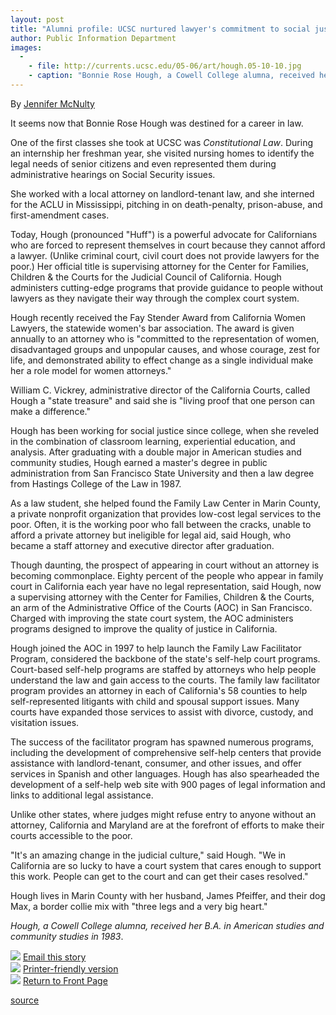 ```yaml
---
layout: post
title: "Alumni profile: UCSC nurtured lawyer's commitment to social justice"
author: Public Information Department
images:
  -
    - file: http://currents.ucsc.edu/05-06/art/hough.05-10-10.jpg
    - caption: "Bonnie Rose Hough, a Cowell College alumna, received her B.A. in American studies and community studies in 1983."
---
```


  
By [Jennifer McNulty][1]   
  
It seems now that Bonnie Rose Hough was destined for a career in law.

One of the first classes she took at UCSC was _Constitutional Law_. During an internship her freshman year, she visited nursing homes to identify the legal needs of senior citizens and even represented them during administrative hearings on Social Security issues.

She worked with a local attorney on landlord-tenant law, and she interned for the ACLU in Mississippi, pitching in on death-penalty, prison-abuse, and first-amendment cases.

Today, Hough (pronounced "Huff") is a powerful advocate for Californians who are forced to represent themselves in court because they cannot afford a lawyer. (Unlike criminal court, civil court does not provide lawyers for the poor.) Her official title is supervising attorney for the Center for Families, Children & the Courts for the Judicial Council of California. Hough administers cutting-edge programs that provide guidance to people without lawyers as they navigate their way through the complex court system.

Hough recently received the Fay Stender Award from California Women Lawyers, the statewide women's bar association. The award is given annually to an attorney who is "committed to the representation of women, disadvantaged groups and unpopular causes, and whose courage, zest for life, and demonstrated ability to effect change as a single individual make her a role model for women attorneys."

William C. Vickrey, administrative director of the California Courts, called Hough a "state treasure" and said she is "living proof that one person can make a difference."

Hough has been working for social justice since college, when she reveled in the combination of classroom learning, experiential education, and analysis. After graduating with a double major in American studies and community studies, Hough earned a master's degree in public administration from San Francisco State University and then a law degree from Hastings College of the Law in 1987.

As a law student, she helped found the Family Law Center in Marin County, a private nonprofit organization that provides low-cost legal services to the poor. Often, it is the working poor who fall between the cracks, unable to afford a private attorney but ineligible for legal aid, said Hough, who became a staff attorney and executive director after graduation.

Though daunting, the prospect of appearing in court without an attorney is becoming commonplace. Eighty percent of the people who appear in family court in California each year have no legal representation, said Hough, now a supervising attorney with the Center for Families, Children & the Courts, an arm of the Administrative Office of the Courts (AOC) in San Francisco. Charged with improving the state court system, the AOC administers programs designed to improve the quality of justice in California.

Hough joined the AOC in 1997 to help launch the Family Law Facilitator Program, considered the backbone of the state's self-help court programs. Court-based self-help programs are staffed by attorneys who help people understand the law and gain access to the courts. The family law facilitator program provides an attorney in each of California's 58 counties to help self-represented litigants with child and spousal support issues. Many courts have expanded those services to assist with divorce, custody, and visitation issues.

The success of the facilitator program has spawned numerous programs, including the development of comprehensive self-help centers that provide assistance with landlord-tenant, consumer, and other issues, and offer services in Spanish and other languages. Hough has also spearheaded the development of a self-help web site with 900 pages of legal information and links to additional legal assistance.

Unlike other states, where judges might refuse entry to anyone without an attorney, California and Maryland are at the forefront of efforts to make their courts accessible to the poor.

"It's an amazing change in the judicial culture," said Hough. "We in California are so lucky to have a court system that cares enough to support this work. People can get to the court and can get their cases resolved."

Hough lives in Marin County with her husband, James Pfeiffer, and their dog Max, a border collie mix with "three legs and a very big heart."

_Hough, a Cowell College alumna, received her B.A. in American studies and community studies in 1983_.

![][2] [Email this story][3]  
![][2] [Printer-friendly version][4]  
![][2] [Return to Front Page][5]

[1]: mailto:jmcnulty@ucsc.edu
[2]: ../../images/bulletarrow.gif
[3]: javascript:url();document.f1.submit();
[4]: javascript:popUp();
[5]: http://currents.ucsc.edu/

[source](http://www1.ucsc.edu/currents/05-06/10-10/hough.asp "Permalink to hough")
